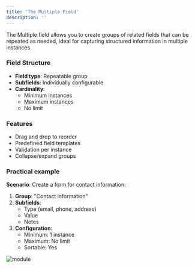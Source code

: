 ```yaml
---
title: 'The Multiple Field'
description: ''
---
```


The Multiple field allows you to create groups of related fields that can be repeated as needed, ideal for capturing structured information in multiple instances.

### Field Structure
- **Field type**: Repeatable group
- **Subfields**: Individually configurable
- **Cardinality**: 
  - Minimum instances
  - Maximum instances
  - No limit

### Features
- Drag and drop to reorder
- Predefined field templates
- Validation per instance
- Collapse/expand groups

### Practical example
**Scenario**: Create a form for contact information:

1. **Group**: "Contact information"
2. **Subfields**:
   - Type (email, phone, address)
   - Value
   - Notes
3. **Configuration**:
   - Minimum: 1 instance
   - Maximum: No limit
   - Sortable: Yes

![module](/archihub.github.io/imagenes/multiple.png) 